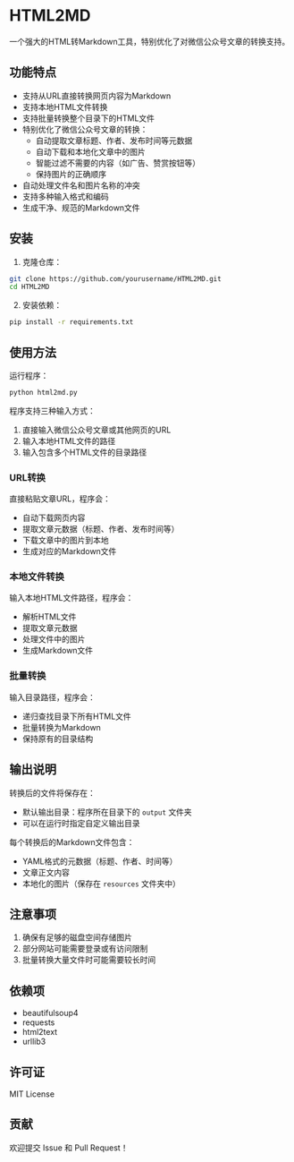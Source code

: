 # HTML2MD

一个强大的HTML转Markdown工具，特别优化了对微信公众号文章的转换支持。

## 功能特点

- 支持从URL直接转换网页内容为Markdown
- 支持本地HTML文件转换
- 支持批量转换整个目录下的HTML文件
- 特别优化了微信公众号文章的转换：
  - 自动提取文章标题、作者、发布时间等元数据
  - 自动下载和本地化文章中的图片
  - 智能过滤不需要的内容（如广告、赞赏按钮等）
  - 保持图片的正确顺序
- 自动处理文件名和图片名称的冲突
- 支持多种输入格式和编码
- 生成干净、规范的Markdown文件

## 安装

1. 克隆仓库：
```bash
git clone https://github.com/yourusername/HTML2MD.git
cd HTML2MD
```

2. 安装依赖：
```bash
pip install -r requirements.txt
```

## 使用方法

运行程序：
```bash
python html2md.py
```

程序支持三种输入方式：
1. 直接输入微信公众号文章或其他网页的URL
2. 输入本地HTML文件的路径
3. 输入包含多个HTML文件的目录路径

### URL转换
直接粘贴文章URL，程序会：
- 自动下载网页内容
- 提取文章元数据（标题、作者、发布时间等）
- 下载文章中的图片到本地
- 生成对应的Markdown文件

### 本地文件转换
输入本地HTML文件路径，程序会：
- 解析HTML文件
- 提取文章元数据
- 处理文件中的图片
- 生成Markdown文件

### 批量转换
输入目录路径，程序会：
- 递归查找目录下所有HTML文件
- 批量转换为Markdown
- 保持原有的目录结构

## 输出说明

转换后的文件将保存在：
- 默认输出目录：程序所在目录下的 `output` 文件夹
- 可以在运行时指定自定义输出目录

每个转换后的Markdown文件包含：
- YAML格式的元数据（标题、作者、时间等）
- 文章正文内容
- 本地化的图片（保存在 `resources` 文件夹中）

## 注意事项

1. 确保有足够的磁盘空间存储图片
2. 部分网站可能需要登录或有访问限制
3. 批量转换大量文件时可能需要较长时间

## 依赖项

- beautifulsoup4
- requests
- html2text
- urllib3

## 许可证

MIT License

## 贡献

欢迎提交 Issue 和 Pull Request！ 